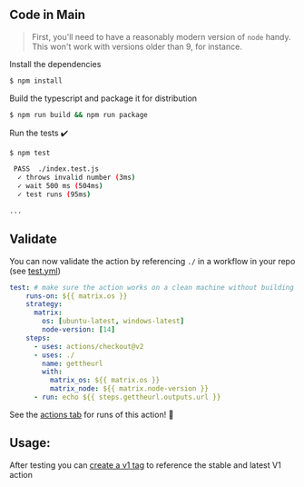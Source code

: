 

## Code in Main

> First, you'll need to have a reasonably modern version of `node` handy. This won't work with versions older than 9, for instance.

Install the dependencies  
```bash
$ npm install
```

Build the typescript and package it for distribution
```bash
$ npm run build && npm run package
```

Run the tests :heavy_check_mark:  
```bash
$ npm test

 PASS  ./index.test.js
  ✓ throws invalid number (3ms)
  ✓ wait 500 ms (504ms)
  ✓ test runs (95ms)

...
```



## Validate

You can now validate the action by referencing `./` in a workflow in your repo (see [test.yml](.github/workflows/test.yml))

```yaml
test: # make sure the action works on a clean machine without building
    runs-on: ${{ matrix.os }}
    strategy:
      matrix:
        os: [ubuntu-latest, windows-latest]
        node-version: [14]
    steps:
      - uses: actions/checkout@v2
      - uses: ./
        name: gettheurl
        with:
          matrix_os: ${{ matrix.os }}
          matrix_node: ${{ matrix.node-version }}
      - run: echo ${{ steps.gettheurl.outputs.url }}
```

See the [actions tab](https://github.com/actions/typescript-action/actions) for runs of this action! :rocket:

## Usage:

After testing you can [create a v1 tag](https://github.com/actions/toolkit/blob/master/docs/action-versioning.md) to reference the stable and latest V1 action
